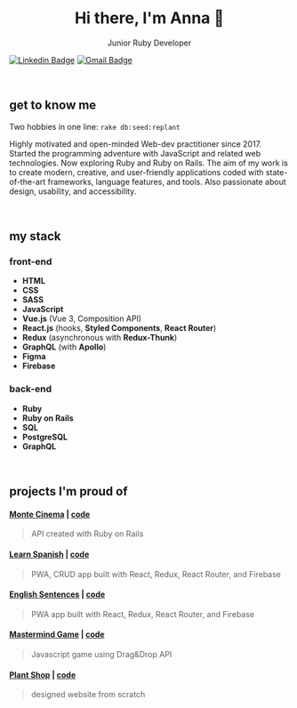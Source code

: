 <div align="center">
  <h1> Hi there, I'm Anna 👋</h1>
  <p>Junior Ruby Developer</p>
</div>

[![Linkedin Badge](https://img.shields.io/badge/-LinkedIn-blue?style=flat-square&logo=Linkedin&logoColor=white&link=https://www.linkedin.com/in/anna-kotowicz-53692319b/)](https://www.linkedin.com/in/anna-kotowicz-53692319b/)
[![Gmail Badge](https://img.shields.io/badge/-Gmail-c14438?style=flat-square&logo=Gmail&logoColor=white&link=mailto:anna.julia.kotowicz@gmail.com)](mailto:anna.julia.kotowicz@gmail.com)

<br />

## get to know me
Two hobbies in one line: `rake db:seed:replant`
<br />

Highly motivated and open-minded Web-dev practitioner since 2017. Started the programming adventure with JavaScript and related web technologies. Now exploring Ruby and Ruby on Rails. The aim of my work is to create modern, creative, and user-friendly applications coded with state-of-the-art frameworks, language features, and tools. Also passionate about design, usability, and accessibility.
 
<br />

## my stack

### front-end

- __HTML__
- __CSS__
- __SASS__
- __JavaScript__
- __Vue.js__ (Vue 3, Composition API)
- __React.js__ (hooks, __Styled Components__, __React Router__)
- __Redux__ (asynchronous with __Redux-Thunk__)
- __GraphQL__ (with __Apollo__)
- __Figma__
- __Firebase__


### back-end

- __Ruby__
- __Ruby on Rails__
- __SQL__
- __PostgreSQL__
- __GraphQL__

<br />

## projects I'm proud of

#### [Monte Cinema](https://monte-cinema-api.herokuapp.com) | [code](https://github.com/kodowicz/monte-cinema) 
> API created with Ruby on Rails

#### [Learn Spanish](https://learn-spanish.web.app/) | [code](https://github.com/kodowicz/learn-spanish) 
> PWA, CRUD app built with React, Redux, React Router, and Firebase

#### [English Sentences](https://english-grammar.web.app/) | [code](https://github.com/kodowicz/english-grammar) 
> PWA app built with React, Redux, React Router, and Firebase

#### [Mastermind Game](https://kodowicz.github.io/mastermind/) | [code](https://github.com/kodowicz/mastermind) 
> Javascript game using Drag&Drop API

#### [Plant Shop](https://kodowicz.github.io/plant-shop/) | [code](https://github.com/kodowicz/plant-shop) 
> designed website from scratch

